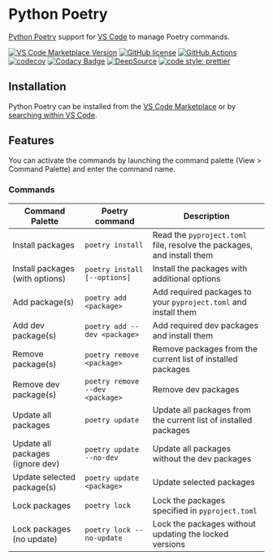 # Python Poetry

[Python Poetry](https://python-poetry.org/) support for [VS Code](https://code.visualstudio.com/) to manage Poetry commands.

[![VS Code Marketplace Version](https://img.shields.io/visual-studio-marketplace/v/zeshuaro.vscode-python-poetry)](https://marketplace.visualstudio.com/items?itemName=zeshuaro.vscode-python-poetry)
[![GitHub license](https://img.shields.io/github/license/zeshuaro/vscode-poetry)](https://github.com/zeshuaro/vscode-poetry/blob/main/LICENSE)
[![GitHub Actions](https://github.com/zeshuaro/vscode-poetry/actions/workflows/github-actions.yml/badge.svg)](https://github.com/zeshuaro/vscode-poetry/actions/workflows/github-actions.yml)
[![codecov](https://codecov.io/gh/zeshuaro/vscode-poetry/branch/main/graph/badge.svg?token=JNWUUW0XDE)](https://codecov.io/gh/zeshuaro/vscode-poetry)
[![Codacy Badge](https://app.codacy.com/project/badge/Grade/49b5ec82beee426dbfacab87311960ee)](https://www.codacy.com/gh/zeshuaro/vscode-poetry/dashboard?utm_source=github.com&amp;utm_medium=referral&amp;utm_content=zeshuaro/vscode-poetry&amp;utm_campaign=Badge_Grade)
[![DeepSource](https://deepsource.io/gh/zeshuaro/vscode-poetry.svg/?label=active+issues&token=qCAmnymVcLjqZmQOIYGhkArV)](https://deepsource.io/gh/zeshuaro/vscode-poetry/?ref=repository-badge)
[![code style: prettier](https://img.shields.io/badge/code_style-prettier-ff69b4.svg)](https://github.com/prettier/prettier)

## Installation

Python Poetry can be installed from the [VS Code Marketplace](https://marketplace.visualstudio.com/items?itemName=zeshuaro.vscode-python-poetry) or by [searching within VS Code](https://code.visualstudio.com/docs/editor/extension-gallery#_search-for-an-extension).

## Features

You can activate the commands by launching the command palette (View > Command Palette) and enter the command name.

### Commands

| Command Palette                  | Poetry command                  | Description                                                            |
| -------------------------------- | ------------------------------- | ---------------------------------------------------------------------- |
| Install packages                 | `poetry install`                | Read the `pyproject.toml` file, resolve the packages, and install them |
| Install packages (with options)  | `poetry install [--options]`    | Install the packages with additional options                           |
| Add package(s)                   | `poetry add <package>`          | Add required packages to your `pyproject.toml` and install them        |
| Add dev package(s)               | `poetry add --dev <package>`    | Add required dev packages and install them                             |
| Remove package(s)                | `poetry remove <package>`       | Remove packages from the current list of installed packages            |
| Remove dev package(s)            | `poetry remove --dev <package>` | Remove dev packages                                                    |
| Update all packages              | `poetry update`                 | Update all packages from the current list of installed packages        |
| Update all packages (ignore dev) | `poetry update --no-dev`        | Update all packages without the dev packages                           |
| Update selected package(s)       | `poetry update <package>`       | Update selected packages                                               |
| Lock packages                    | `poetry lock`                   | Lock the packages specified in `pyproject.toml`                        |
| Lock packages (no update)        | `poetry lock --no-update`       | Lock the packages without updating the locked versions                 |
